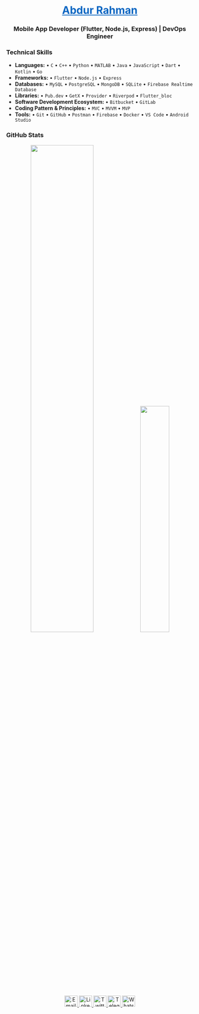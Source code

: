 <h1 align="center"><a href="https://www.linkedin.com/in/arrahman10/" target="blank" style="color: #0A66C2;">Abdur Rahman</a></h1>

<h3 align="center">Mobile App Developer (Flutter, Node.js, Express) | DevOps Engineer</h3>

### Technical Skills
- **Languages:** • `C` • `C++` • `Python` • `MATLAB` • `Java` • `JavaScript` • `Dart` • `Kotlin` • `Go`
- **Frameworks:** • `Flutter` • `Node.js` • `Express`
- **Databases:** • `MySQL` • `PostgreSQL` • `MongoDB` • `SQLite` • `Firebase Realtime Database`
- **Libraries:** • `Pub.dev` • `GetX` • `Provider` • `Riverpod` • `Flutter_bloc`
- **Software Development Ecosystem:** • `Bitbucket` • `GitLab`
- **Coding Pattern & Principles:** • `MVC` • `MVVM` • `MVP`
- **Tools:** • `Git` • `GitHub` • `Postman` • `Firebase` • `Docker` • `VS Code` • `Android Studio`

### GitHub Stats
<p align="center">
  <img src="https://github-readme-stats.vercel.app/api?username=arrahman10&show_icons=true&theme=default" width="58%" />
  <img src="https://github-readme-stats.vercel.app/api/top-langs/?username=arrahman10&layout=donut&theme=default" width="39.5%" />
</p>

##
<p align="center">
  <!-- Email -->
  <a href="mailto:arrahman.lus@gmail.com" target="_blank" rel="noreferrer">
    <img src="https://skillicons.dev/icons?i=gmail" alt="Email" title="Send me an Email" height="30" width="35"/>
  </a>
  <!-- LinkedIn -->
  <a href="https://www.linkedin.com/in/arrahman10" target="_blank" rel="noreferrer">
    <img src="https://skillicons.dev/icons?i=linkedin" alt="LinkedIn" title="Visit LinkedIn Profile" height="30" width="35"/>
  </a>
  <!-- Twitter -->
  <a href="https://x.com/arrahman_net" target="_blank" rel="noreferrer">
    <img src="https://skillicons.dev/icons?i=twitter" alt="Twitter" title="Follow me on Twitter" height="30" width="35"/>
  </a>
  <!-- Telegram -->
  <a href="https://t.me/arrahman_net" target="_blank" rel="noreferrer">
    <img src="https://upload.wikimedia.org/wikipedia/commons/8/83/Telegram_2019_Logo.svg" height="30" width="35" alt="Telegram"/>
  </a>
  <!-- WhatsApp -->
  <a href="https://wa.me/8801517161535" target="_blank" rel="noreferrer">
    <img src="https://upload.wikimedia.org/wikipedia/commons/4/4c/WhatsApp_Logo_green.svg" height="30" width="35" alt="WhatsApp"/>
  </a>
</p>
